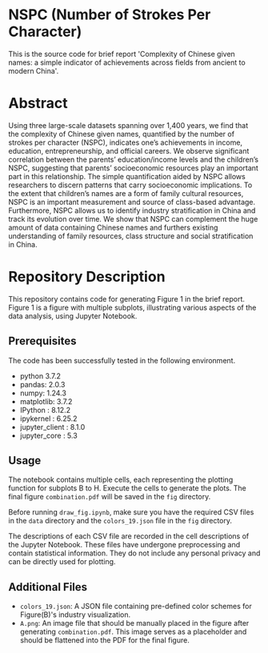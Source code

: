 # NSPC (Number of Strokes Per Character)

This is the source code for brief report 'Complexity of Chinese given names: a simple
indicator of achievements across fields from ancient to modern China'.

# Abstract 
Using three large-scale datasets spanning over 1,400 years, we find that the complexity of Chinese given names, quantified by the number of strokes per character (NSPC), indicates one’s achievements in income, education, entrepreneurship, and official careers. We observe significant correlation between the parents’ education/income levels and the children’s NSPC, suggesting that parents’ socioeconomic resources play an important part in this relationship. The simple quantification aided by NSPC allows researchers to discern patterns that carry socioeconomic implications. To the extent that children’s names are a form of family
cultural resources, NSPC is an important measurement and source of class-based advantage. Furthermore, NSPC allows us to identify industry stratification in China and track its evolution over time. We show that NSPC can complement the huge amount of data containing Chinese names and furthers existing understanding of family resources, class structure and social stratification in China.

# Repository Description

This repository contains code for generating Figure 1 in the brief report. Figure 1 is a figure with multiple subplots, illustrating various aspects of the data analysis, using Jupyter Notebook.

## Prerequisites

The code has been successfully tested in the following environment.

* python 3.7.2
* pandas: 2.0.3
* numpy: 1.24.3
* matplotlib: 3.7.2
* IPython          : 8.12.2
* ipykernel        : 6.25.2
* jupyter_client   : 8.1.0
* jupyter_core     : 5.3

## Usage

The notebook contains multiple cells, each representing the plotting function for subplots B to H. Execute the cells to generate the plots. The final figure `combination.pdf` will be saved in the `fig` directory.

Before running `draw_fig.ipynb`, make sure you have the required CSV files in the `data` directory and the `colors_19.json` file in the `fig` directory. 

The descriptions of each CSV file are recorded in the cell descriptions of the Jupyter Notebook. These files have undergone preprocessing and contain statistical information. They do not include any personal privacy and can be directly used for plotting.

## Additional Files

- `colors_19.json`: A JSON file containing pre-defined color schemes for Figure(B)'s industry visualization.
- `A.png`: An image file that should be manually placed in the figure after generating `combination.pdf`. This image serves as a placeholder and should be flattened into the PDF for the final figure.
